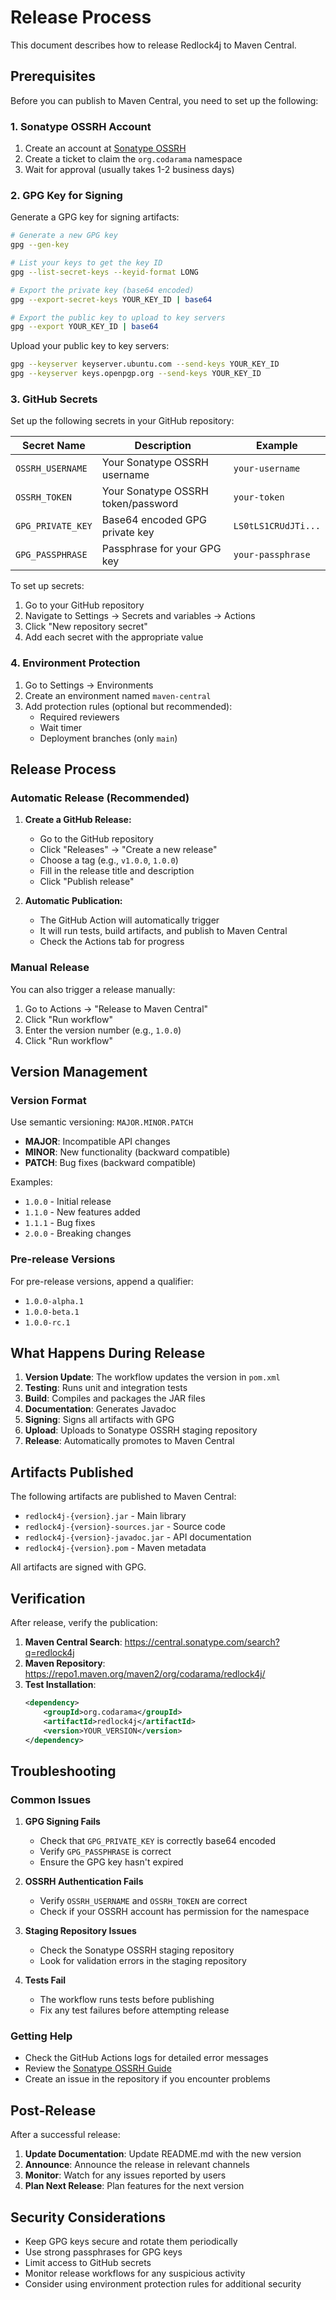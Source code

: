 # Release Process

This document describes how to release Redlock4j to Maven Central.

## Prerequisites

Before you can publish to Maven Central, you need to set up the following:

### 1. Sonatype OSSRH Account

1. Create an account at [Sonatype OSSRH](https://issues.sonatype.org/)
2. Create a ticket to claim the `org.codarama` namespace
3. Wait for approval (usually takes 1-2 business days)

### 2. GPG Key for Signing

Generate a GPG key for signing artifacts:

```bash
# Generate a new GPG key
gpg --gen-key

# List your keys to get the key ID
gpg --list-secret-keys --keyid-format LONG

# Export the private key (base64 encoded)
gpg --export-secret-keys YOUR_KEY_ID | base64

# Export the public key to upload to key servers
gpg --export YOUR_KEY_ID | base64
```

Upload your public key to key servers:
```bash
gpg --keyserver keyserver.ubuntu.com --send-keys YOUR_KEY_ID
gpg --keyserver keys.openpgp.org --send-keys YOUR_KEY_ID
```

### 3. GitHub Secrets

Set up the following secrets in your GitHub repository:

| Secret Name | Description | Example |
|-------------|-------------|---------|
| `OSSRH_USERNAME` | Your Sonatype OSSRH username | `your-username` |
| `OSSRH_TOKEN` | Your Sonatype OSSRH token/password | `your-token` |
| `GPG_PRIVATE_KEY` | Base64 encoded GPG private key | `LS0tLS1CRUdJTi...` |
| `GPG_PASSPHRASE` | Passphrase for your GPG key | `your-passphrase` |

To set up secrets:
1. Go to your GitHub repository
2. Navigate to Settings → Secrets and variables → Actions
3. Click "New repository secret"
4. Add each secret with the appropriate value

### 4. Environment Protection

1. Go to Settings → Environments
2. Create an environment named `maven-central`
3. Add protection rules (optional but recommended):
   - Required reviewers
   - Wait timer
   - Deployment branches (only `main`)

## Release Process

### Automatic Release (Recommended)

1. **Create a GitHub Release:**
   - Go to the GitHub repository
   - Click "Releases" → "Create a new release"
   - Choose a tag (e.g., `v1.0.0`, `1.0.0`)
   - Fill in the release title and description
   - Click "Publish release"

2. **Automatic Publication:**
   - The GitHub Action will automatically trigger
   - It will run tests, build artifacts, and publish to Maven Central
   - Check the Actions tab for progress

### Manual Release

You can also trigger a release manually:

1. Go to Actions → "Release to Maven Central"
2. Click "Run workflow"
3. Enter the version number (e.g., `1.0.0`)
4. Click "Run workflow"

## Version Management

### Version Format

Use semantic versioning: `MAJOR.MINOR.PATCH`

- **MAJOR**: Incompatible API changes
- **MINOR**: New functionality (backward compatible)
- **PATCH**: Bug fixes (backward compatible)

Examples:
- `1.0.0` - Initial release
- `1.1.0` - New features added
- `1.1.1` - Bug fixes
- `2.0.0` - Breaking changes

### Pre-release Versions

For pre-release versions, append a qualifier:
- `1.0.0-alpha.1`
- `1.0.0-beta.1`
- `1.0.0-rc.1`

## What Happens During Release

1. **Version Update**: The workflow updates the version in `pom.xml`
2. **Testing**: Runs unit and integration tests
3. **Build**: Compiles and packages the JAR files
4. **Documentation**: Generates Javadoc
5. **Signing**: Signs all artifacts with GPG
6. **Upload**: Uploads to Sonatype OSSRH staging repository
7. **Release**: Automatically promotes to Maven Central

## Artifacts Published

The following artifacts are published to Maven Central:

- `redlock4j-{version}.jar` - Main library
- `redlock4j-{version}-sources.jar` - Source code
- `redlock4j-{version}-javadoc.jar` - API documentation
- `redlock4j-{version}.pom` - Maven metadata

All artifacts are signed with GPG.

## Verification

After release, verify the publication:

1. **Maven Central Search**: https://central.sonatype.com/search?q=redlock4j
2. **Maven Repository**: https://repo1.maven.org/maven2/org/codarama/redlock4j/
3. **Test Installation**:
   ```xml
   <dependency>
       <groupId>org.codarama</groupId>
       <artifactId>redlock4j</artifactId>
       <version>YOUR_VERSION</version>
   </dependency>
   ```

## Troubleshooting

### Common Issues

1. **GPG Signing Fails**
   - Check that `GPG_PRIVATE_KEY` is correctly base64 encoded
   - Verify `GPG_PASSPHRASE` is correct
   - Ensure the GPG key hasn't expired

2. **OSSRH Authentication Fails**
   - Verify `OSSRH_USERNAME` and `OSSRH_TOKEN` are correct
   - Check if your OSSRH account has permission for the namespace

3. **Staging Repository Issues**
   - Check the Sonatype OSSRH staging repository
   - Look for validation errors in the staging repository

4. **Tests Fail**
   - The workflow runs tests before publishing
   - Fix any test failures before attempting release

### Getting Help

- Check the GitHub Actions logs for detailed error messages
- Review the [Sonatype OSSRH Guide](https://central.sonatype.org/publish/publish-guide/)
- Create an issue in the repository if you encounter problems

## Post-Release

After a successful release:

1. **Update Documentation**: Update README.md with the new version
2. **Announce**: Announce the release in relevant channels
3. **Monitor**: Watch for any issues reported by users
4. **Plan Next Release**: Plan features for the next version

## Security Considerations

- Keep GPG keys secure and rotate them periodically
- Use strong passphrases for GPG keys
- Limit access to GitHub secrets
- Monitor release workflows for any suspicious activity
- Consider using environment protection rules for additional security
